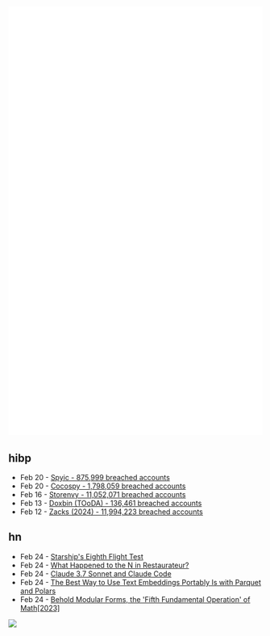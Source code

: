 ![Metrics](https://raw.githubusercontent.com/phixion/phixion/master/metrics.svg)

## hibp

<!--
for https://github.com/phixion/phixion/blob/main/.github/workflows/feeds.yml
-->
<!--START_SECTION:haveibeenpwnd-->
- Feb 20 - [Spyic - 875,999 breached accounts](https://haveibeenpwned.com/PwnedWebsites#Spyic)
- Feb 20 - [Cocospy - 1,798,059 breached accounts](https://haveibeenpwned.com/PwnedWebsites#Cocospy)
- Feb 16 - [Storenvy - 11,052,071 breached accounts](https://haveibeenpwned.com/PwnedWebsites#Storenvy)
- Feb 13 - [Doxbin (TOoDA) - 136,461 breached accounts](https://haveibeenpwned.com/PwnedWebsites#DoxbinTOoDA)
- Feb 12 - [Zacks (2024) - 11,994,223 breached accounts](https://haveibeenpwned.com/PwnedWebsites#Zacks2024)
<!--END_SECTION:haveibeenpwnd-->

## hn

<!--
for https://github.com/phixion/phixion/blob/main/.github/workflows/feeds.yml
-->
<!--START_SECTION:hn-->
- Feb 24 - [Starship's Eighth Flight Test](https://www.spacex.com/launches/mission/?missionId)
- Feb 24 - [What Happened to the N in Restaurateur?](https://www.ciachef.edu/blog/what-happened-to-the-n-in-restaurateur/)
- Feb 24 - [Claude 3.7 Sonnet and Claude Code](https://www.anthropic.com/news/claude-3-7-sonnet)
- Feb 24 - [The Best Way to Use Text Embeddings Portably Is with Parquet and Polars](https://minimaxir.com/2025/02/embeddings-parquet/)
- Feb 24 - [Behold Modular Forms, the 'Fifth Fundamental Operation' of Math[2023]](https://www.quantamagazine.org/behold-modular-forms-the-fifth-fundamental-operation-of-math-20230921/)
<!--END_SECTION:hn-->

<!--
for https://yhype.me
-->
![](https://hit.yhype.me/github/profile?user_id=13013670)
